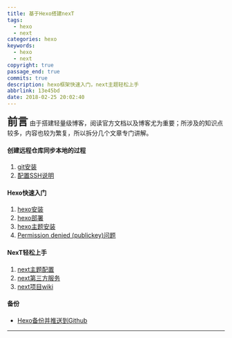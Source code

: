 ```yaml
---
title: 基于Hexo搭建nexT
tags:
  - hexo
  - next
categories: hexo
keywords:
  - hexo
  - next
copyright: true
passage_end: true
commits: true
description: hexo框架快速入门，next主题轻松上手
abbrlink: 13e45bd
date: 2018-02-25 20:02:40
---
```

<span style="font-size: 24px"> __前言__</span>
由于搭建轻量级博客，阅读官方文档以及博客尤为重要；所涉及的知识点较多，内容也较为繁复，所以拆分几个文章专门讲解。
#### 创建远程仓库同步本地的过程
1. [git安装](https://git-scm.com/book/zh/v2/%E8%B5%B7%E6%AD%A5-%E5%AE%89%E8%A3%85-Git)
2. [配置SSH说明](https://help.github.com/articles/connecting-to-github-with-ssh/)

#### Hexo快速入门
1. [hexo安装](https://hexo.io/zh-cn/docs/index.html)
2. [hexo部署](https://hexo.io/zh-cn/docs/deployment.html)
3. [hexo主题安装](http://theme-next.iissnan.com/getting-started.html)
4. [Permission denied (publickey)问题](http://www.linmuxi.com/2016/02/24/github-config-ssh/)
#### NexT轻松上手
1. [next主题配置](http://theme-next.iissnan.com/theme-settings.html)  
2. [next第三方服务](http://theme-next.iissnan.com/third-party-services.html)  
3. [next项目wiki](https://github.com/iissnan/hexo-theme-next/wiki)  

#### 备份
* [Hexo备份并推送到Github](https://loremwalker.github.io/note/2018/02-26/bafc086b.html)
<hr>